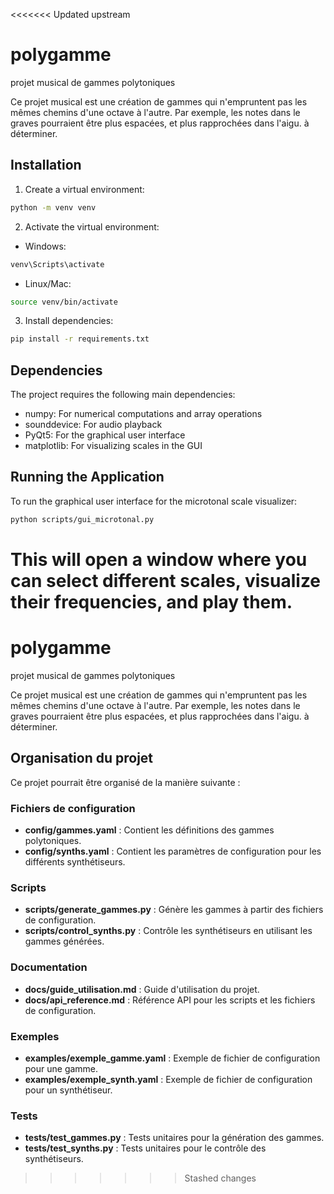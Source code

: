 <<<<<<< Updated upstream
# polygamme
projet musical de gammes polytoniques

Ce projet musical est une création de gammes qui n'empruntent pas les mêmes chemins d'une octave à l'autre. Par exemple, les notes dans le graves pourraient être plus espacées, et plus rapprochées dans l'aigu. à déterminer. 

## Installation

1. Create a virtual environment:
```bash
python -m venv venv
```

2. Activate the virtual environment:
- Windows:
```bash
venv\Scripts\activate
```
- Linux/Mac:
```bash
source venv/bin/activate
```

3. Install dependencies:
```bash
pip install -r requirements.txt
```

## Dependencies

The project requires the following main dependencies:
- numpy: For numerical computations and array operations
- sounddevice: For audio playback
- PyQt5: For the graphical user interface
- matplotlib: For visualizing scales in the GUI

## Running the Application

To run the graphical user interface for the microtonal scale visualizer:

```bash
python scripts/gui_microtonal.py
```

This will open a window where you can select different scales, visualize their frequencies, and play them.
=======
# polygamme
projet musical de gammes polytoniques

Ce projet musical est une création de gammes qui n'empruntent pas les mêmes chemins d'une octave à l'autre. Par exemple, les notes dans le graves pourraient être plus espacées, et plus rapprochées dans l'aigu. à déterminer. 

## Organisation du projet

Ce projet pourrait être organisé de la manière suivante :

### Fichiers de configuration
- **config/gammes.yaml** : Contient les définitions des gammes polytoniques.
- **config/synths.yaml** : Contient les paramètres de configuration pour les différents synthétiseurs.

### Scripts
- **scripts/generate_gammes.py** : Génère les gammes à partir des fichiers de configuration.
- **scripts/control_synths.py** : Contrôle les synthétiseurs en utilisant les gammes générées.

### Documentation
- **docs/guide_utilisation.md** : Guide d'utilisation du projet.
- **docs/api_reference.md** : Référence API pour les scripts et les fichiers de configuration.

### Exemples
- **examples/exemple_gamme.yaml** : Exemple de fichier de configuration pour une gamme.
- **examples/exemple_synth.yaml** : Exemple de fichier de configuration pour un synthétiseur.

### Tests
- **tests/test_gammes.py** : Tests unitaires pour la génération des gammes.
- **tests/test_synths.py** : Tests unitaires pour le contrôle des synthétiseurs.
>>>>>>> Stashed changes
